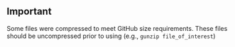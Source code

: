 ## Important

Some files were compressed to meet GitHub size requirements. These files should be uncompressed prior to using (e.g., `gunzip file_of_interest`)

